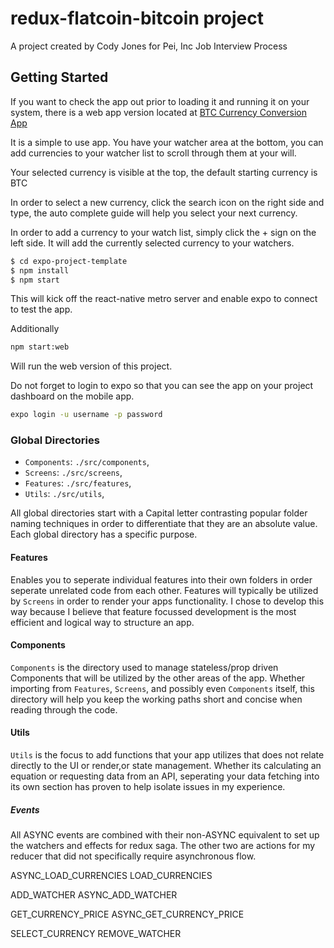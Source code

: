 # redux-flatcoin-bitcoin project
A project created by Cody Jones for Pei, Inc Job Interview Process
## Getting Started 

If you want to check the app out prior to loading it and running it on your system, there is a web app version located at [BTC Currency Conversion App](https://btcconversionapp-pei.now.sh/)

It is a simple to use app.  You have your watcher area at the bottom, you can add currencies to your watcher list to scroll through them at your will.  

Your selected currency is visible at the top, the default starting currency is BTC

In order to select a new currency, click the search icon on the right side and type, the auto complete guide will help you select your next  currency.

In order to add a currency to your watch list, simply click the + sign on the left side.  It will add the currently selected currency to your watchers.



```sh
$ cd expo-project-template
$ npm install
$ npm start
```

This will kick off the react-native metro server and enable expo to connect to test the app.

Additionally

```sh
npm start:web
```

Will run the web version of this project.


Do not forget to login to expo so that you can see the app on your project dashboard on the mobile app.

```sh
expo login -u username -p password
```

### Global Directories
- `Components`: `./src/components`,
- `Screens`: `./src/screens`,
- `Features`: `./src/features`,
- `Utils`: `./src/utils`,

All global directories start with a Capital letter contrasting popular folder naming techniques in order to differentiate that they are an absolute value.  Each global directory has a specific purpose.

#### Features
Enables you to seperate individual features into their own folders in order seperate unrelated code from each other.  Features will typically be utilized by `Screens` in order to render your apps functionality.  I chose to develop this way because I believe that feature focussed development is the most efficient and logical way to structure an app.

#### Components
`Components` is the directory used to manage stateless/prop driven Components that will be utilized by the other areas of the app.  Whether importing from `Features`, `Screens`, and possibly even `Components` itself, this directory will help you keep the working paths short and concise when reading through the code.

#### Utils
`Utils` is the focus to add functions that your app utilizes that does not relate directly to the UI or render,or state management.  Whether its calculating an equation or requesting data from an API, seperating your data fetching into its own section has proven to help isolate issues in my experience.


##### Events

All ASYNC events are combined with their non-ASYNC equivalent to set up the watchers and effects for redux saga.  The other two are actions for my reducer that did not specifically require asynchronous flow.

ASYNC_LOAD_CURRENCIES
LOAD_CURRENCIES

ADD_WATCHER
ASYNC_ADD_WATCHER

GET_CURRENCY_PRICE
ASYNC_GET_CURRENCY_PRICE


SELECT_CURRENCY
REMOVE_WATCHER

